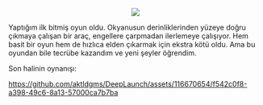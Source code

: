 <p align="center">
  <a href="https://play.google.com/store/apps/details?id=com.HarpyCasual.DeepLaunch&hl=jp&pli=1" target="_blank">
    <img src="https://github.com/aktldgms/DeepLaunch/assets/116670654/5bccfbfd-024c-4a1c-8e0f-78c786d5eb45" />
  </a>
</p>
Yaptığım ilk bitmiş oyun oldu. Okyanusun derinliklerinden yüzeye doğru çıkmaya çalışan bir araç, engellere çarpmadan ilerlemeye çalışıyor. Hem basit bir oyun hem de hızlıca elden çıkarmak için ekstra kötü oldu. Ama bu oyundan bile tecrübe kazandım ve yeni şeyler öğrendim.

Son halinin oynanışı:


https://github.com/aktldgms/DeepLaunch/assets/116670654/f542c0f8-a398-49c6-8a13-57000ca7b7ba

